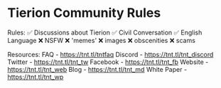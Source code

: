 # Tierion Community Rules


Rules:
    :white_check_mark: Discussions about Tierion
    :white_check_mark: Civil Conversation
    :white_check_mark: English Language
    :x: NSFW
    :x: 'memes'
    :x: images
    :x: obscenities
    :x: scams
    
Resources:
    FAQ - <https://tnt.tl/tntfaq>
    Discord - <https://tnt.tl/tnt_discord>
    Twitter - <https://tnt.tl/tnt_tw>
    Facebook - <https://tnt.tl/tnt_fb>
    Website - <https://tnt.tl/tnt_web>
    Blog - <https://tnt.tl/tnt_md>
    White Paper - <https://tnt.tl/tnt_wp>
